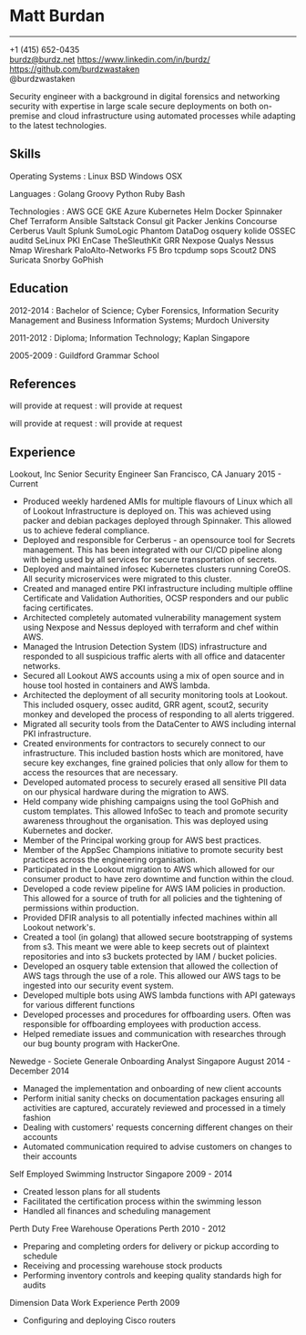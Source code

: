 Matt Burdan
===========

-----------------------------------------------  
+1 (415) 652-0435  
burdz@burdz.net
https://www.linkedin.com/in/burdz/  
https://github.com/burdzwastaken  
@burdzwastaken  

Security engineer with a background in digital forensics and networking security with expertise in large scale secure deployments on both on-premise and cloud infrastructure using automated processes while adapting to the latest technologies. 

Skills
------

Operating Systems
: Linux BSD Windows OSX

Languages
: Golang Groovy Python Ruby Bash

Technologies
: AWS GCE GKE Azure Kubernetes Helm Docker Spinnaker Chef Terraform Ansible Saltstack Consul git Packer Jenkins Concourse Cerberus Vault Splunk SumoLogic Phantom DataDog osquery kolide OSSEC auditd SeLinux PKI EnCase TheSleuthKit GRR Nexpose Qualys Nessus Nmap Wireshark PaloAlto-Networks F5 Bro tcpdump sops Scout2 DNS Suricata Snorby GoPhish


Education
------

2012-2014
: Bachelor of Science; Cyber Forensics, Information Security Management and Business Information Systems; Murdoch University

2011-2012
: Diploma; Information Technology; Kaplan Singapore

2005-2009
: Guildford Grammar School


References
------

will provide at request
: will provide at request

will provide at request
: will provide at request


Experience
------

Lookout, Inc
Senior Security Engineer
San Francisco, CA
January 2015 - Current

 * Produced weekly hardened AMIs for multiple flavours of Linux which all of Lookout Infrastructure is deployed on. This was achieved using packer and debian packages deployed through Spinnaker. This allowed us to achieve federal compliance.
 * Deployed and responsible for Cerberus - an opensource tool for Secrets management. This has been integrated with our CI/CD pipeline along with being used by all services for secure transportation of secrets.
 * Deployed and maintained infosec Kubernetes clusters running CoreOS. All security microservices were migrated to this cluster.
 * Created and managed entire PKI infrastructure including multiple offline Certificate and Validation Authorities, OCSP responders and our public facing certificates.
 * Architected completely automated vulnerability management system using Nexpose and Nessus deployed with terraform and chef within AWS.
 * Managed the Intrusion Detection System (IDS) infrastructure and responded to all suspicious traffic alerts with all office and datacenter networks.
 * Secured all Lookout AWS accounts using a mix of open source and in house tool hosted in containers and AWS lambda.
 * Architected the deployment of all security monitoring tools at Lookout. This included osquery, ossec auditd, GRR agent, scout2, security monkey and developed the process of responding to all alerts triggered.
 * Migrated all security tools from the DataCenter to AWS including internal PKI infrastructure. 
 * Created environments for contractors to securely connect to our infrastructure. This included bastion hosts which are monitored, have secure key exchanges, fine grained policies that only allow for them to access the resources that are necessary.
 * Developed automated process to securely erased all sensitive PII data on our physical hardware during the migration to AWS.
 * Held company wide phishing campaigns using the tool GoPhish and custom templates. This allowed InfoSec to teach and promote security awareness throughout the organisation. This was deployed using Kubernetes and docker.
 * Member of the Principal working group for AWS best practices.
 * Member of the AppSec Champions initiative to promote security best practices across the engineering organisation.
 * Participated in the Lookout migration to AWS which allowed for our consumer product to have zero downtime and function within the cloud.
 * Developed a code review pipeline for AWS IAM policies in production. This allowed for a source of truth for all policies and the tightening of permissions within production.
 * Provided DFIR analysis to all potentially infected machines within all Lookout network's.
 * Created a tool (in golang) that allowed secure bootstrapping of systems from s3. This meant we were able to keep secrets out of plaintext repositories and into s3 buckets protected by IAM / bucket policies.
 * Developed an osquery table extension that allowed the collection of AWS tags through the use of a role. This allowed our AWS tags to be ingested into our security event system.
 * Developed multiple bots using AWS lambda functions with API gateways for various different functions
 * Developed processes and procedures for offboarding users. Often was responsible for offboarding employees with production access.
 * Helped remediate issues and communication with researches through our bug bounty program with HackerOne.

Newedge - Societe Generale
Onboarding Analyst
Singapore
August 2014 - December 2014

 * Managed the implementation and onboarding of new client accounts
 * Perform initial sanity checks on documentation packages ensuring all activities are captured, accurately reviewed and processed in a timely fashion
 * Dealing with customers' requests concerning different changes on their accounts
 * Automated communication required to advise customers on changes to their accounts

Self Employed
Swimming Instructor
Singapore
2009 - 2014

 * Created lesson plans for all students
 * Facilitated the certification process within the swimming lesson
 * Handled all finances and scheduling management

Perth Duty Free
Warehouse Operations
Perth
2010 - 2012

 * Preparing and completing orders for delivery or pickup according to schedule
 * Receiving and processing warehouse stock products
 * Performing inventory controls and keeping quality standards high for audits

Dimension Data
Work Experience
Perth
2009

 * Configuring and deploying Cisco routers

